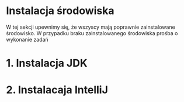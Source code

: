 # Instalacja środowiska

W tej sekcji upewnimy się, że wszyscy mają poprawnie zainstalowane środowisko.
W przypadku braku zainstalowanego środowiska prośba o wykonanie zadań

# 1. Instalacja JDK

# 2. Instalacaja IntelliJ
